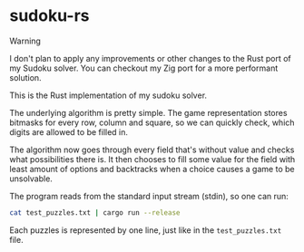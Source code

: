 # sudoku-rs
> [!WARNING]
> I don't plan to apply any improvements or other changes to the Rust port of my Sudoku solver.
> You can checkout my Zig port for a more performant solution.

This is the Rust implementation of my sudoku solver.

The underlying algorithm is pretty simple.
The game representation stores bitmasks for every row, column and square,
so we can quickly check, which digits are allowed to be filled in.

The algorithm now goes through every field that's without value
and checks what possibilities there is. It then chooses to fill
some value for the field with least amount of options and backtracks
when a choice causes a game to be unsolvable.

The program reads from the standard input stream (stdin), so
one can run:

```sh
cat test_puzzles.txt | cargo run --release
```

Each puzzles is represented by one line, just like in the `test_puzzles.txt` file.
